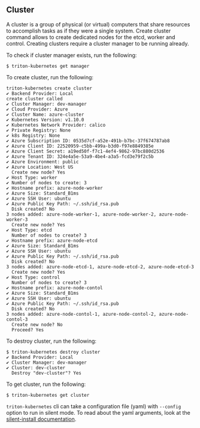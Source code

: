 ## Cluster

A cluster is a group of physical (or virtual) computers that share resources to accomplish tasks as if they were a single system.
Create cluster command allows to create dedicated nodes for the etcd, worker and control. Creating clusters require a cluster manager to be running already.

To check if cluster manager exists, run the following:

```
$ triton-kubernetes get manager
```

To create cluster, run the following:

```
triton-kubernetes create cluster
✔ Backend Provider: Local
create cluster called
✔ Cluster Manager: dev-manager
✔ Cloud Provider: Azure
✔ Cluster Name: azure-cluster
✔ Kubernetes Version: v1.10.0
✔ Kubernetes Network Provider: calico
✔ Private Registry: None
✔ k8s Registry: None
✔ Azure Subscription ID: 0535d7cf-a52e-491b-b7bc-37f674787ab8
✔ Azure Client ID: 22520959-c5bb-499a-b3d0-f97e8849385e
✔ Azure Client Secret: a19ed50f-f7c1-4ef4-9862-97bc880d2536
✔ Azure Tenant ID: 324e4a5e-53a9-4be4-a3a5-fcd3e79f2c5b
✔ Azure Environment: public
✔ Azure Location: West US
  Create new node? Yes
✔ Host Type: worker
✔ Number of nodes to create: 3
✔ Hostname prefix: azure-node-worker
✔ Azure Size: Standard_B1ms
✔ Azure SSH User: ubuntu
✔ Azure Public Key Path: ~/.ssh/id_rsa.pub
  Disk created? No
3 nodes added: azure-node-worker-1, azure-node-worker-2, azure-node-worker-3
  Create new node? Yes
✔ Host Type: etcd
  Number of nodes to create? 3
✔ Hostname prefix: azure-node-etcd
✔ Azure Size: Standard_B1ms
✔ Azure SSH User: ubuntu
✔ Azure Public Key Path: ~/.ssh/id_rsa.pub
  Disk created? No
3 nodes added: azure-node-etcd-1, azure-node-etcd-2, azure-node-etcd-3
  Create new node? Yes
✔ Host Type: control
  Number of nodes to create? 3
✔ Hostname prefix: azure-node-contol
✔ Azure Size: Standard_B1ms
✔ Azure SSH User: ubuntu
✔ Azure Public Key Path: ~/.ssh/id_rsa.pub
  Disk created? No
3 nodes added: azure-node-contol-1, azure-node-contol-2, azure-node-contol-3
  Create new node? No
  Proceed? Yes
```


To destroy cluster, run the following:

```
$ triton-kubernetes destroy cluster
✔ Backend Provider: Local
✔ Cluster Manager: dev-manager
✔ Cluster: dev-cluster
  Destroy "dev-cluster"? Yes
```

To get cluster, run the following:

```
$ triton-kubernetes get cluster
```


`triton-kubernetes` cli can take a configuration file (yaml) with `--config` option to run in silent mode. To read about the yaml arguments, look at the [silent-install documentation](https://github.com/joyent/triton-kubernetes/tree/master/docs/guide/silent-install-yaml.md).
